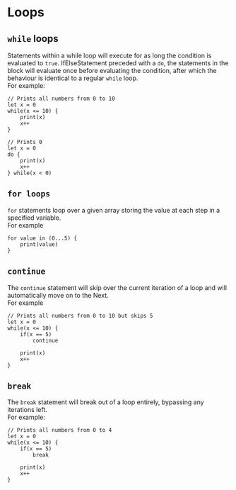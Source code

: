 # Loops

## `while` loops
Statements within a while loop will execute for as long the condition is evaluated to `true`. IfElseStatement preceded with a `do`, the statements in the block will evaluate once before evaluating the condition, after which the behaviour is identical to a regular `while` loop. \
For example:

```
// Prints all numbers from 0 to 10
let x = 0
while(x <= 10) {
    print(x)
    x++
}

// Prints 0
let x = 0
do {
    print(x)
    x++
} while(x < 0)
```


## `for loops`
`for` statements loop over a given array storing the value at each step in a specified variable. \
For example
```
for value in (0...5) {
    print(value)
}
```

## `continue`
The `continue` statement will skip over the current iteration of a loop and will automatically move on to the Next. \
For example
```
// Prints all numbers from 0 to 10 but skips 5
let x = 0
while(x <= 10) {
    if(x == 5)
        continue

    print(x)
    x++
}
```

## `break`
The `break` statement will break out of a loop entirely, bypassing any iterations left. \
For example:
```
// Prints all numbers from 0 to 4
let x = 0
while(x <= 10) {
    if(x == 5)
        break

    print(x)
    x++
}
```